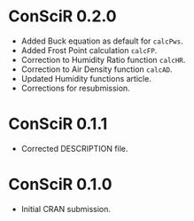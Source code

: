 # ConSciR 0.2.0

* Added Buck equation as default for `calcPws`.
* Added Frost Point calculation `calcFP`.
* Correction to Humidity Ratio function `calcHR`.
* Correction to Air Density function `calcAD`.
* Updated Humidity functions article. 
* Corrections for resubmission.

# ConSciR 0.1.1

* Corrected DESCRIPTION file. 

# ConSciR 0.1.0

* Initial CRAN submission.
